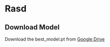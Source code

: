 # Rasd
## Download Model
Download the best_model.pt from [Google Drive](https://drive.google.com/file/d/1Pn22n4pfvVwlhwy9tr7c2K1Q_PJ5pXRS/view?usp=drive_link)